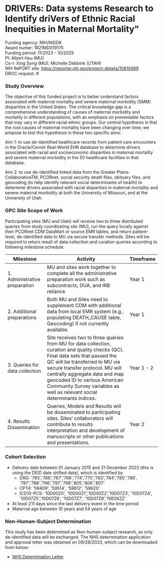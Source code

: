 # DRIVERs: Data systems Research to Identify driVers of Ethnic Racial Inequities in Maternal Mortality"

Funding agency: NIH/NIDDK <br/>
Award numer: 1R21MD019175 <br/>
Funding period: 11/2023 - 10/2025 <br/>
PI: Albert Hsu (MU) <br/>
Co-I: Xing Song (MU); Michelle Debbink (UTAH) <br/>
NIH RePORT site: https://reporter.nih.gov/project-details/10810469 <br/>
DROC request: # <br/>

### Study Overview

The objective of this funded project is to better understand factors associated with maternal mortality and severe maternal morbidity (SMM) disparities in the United States. The critical knowledge gap is a comprehensive understanding of causes of maternal morbidity and mortality in different populations, with an emphasis on preventable factors that may vary in different racial ethnic groups.  Our central hypothesis is that the root causes of maternal mortality have been changing over time; we propose to test this hypothesis in these two specific aims: 

Aim 1:  to use de-identified healthcare records from patient care encounters in the Oracle/Cerner Real-World EHR database to determine drivers associated with racial and socioeconomic disparities in maternal mortality and severe maternal morbidity in the 50 healthcare facilities in that database.

Aim 2:  to use de-identified linked data from the Greater Plains CollaborativeTM, PCORnet, social security death files, obituary files, and geocoding (to help identify relevant social determinants of health) to determine drivers associated with racial disparities in maternal mortality and severe maternal morbidity at both the University of Missouri, and at the University of Utah.

### GPC Site Scope of Work

Participating sites (MU and Utah) will receive two to three distributed queries from study coordinating site (MU), run the query locally against their PCORnet CDM DataMart or source EMR tables, and return patient-level, de-identified data to MU via secure transfer methods. Sites will be required to return result of data collection and curation queries according to following milestone schedule:

|Milestone|Activity|Timeframe|
|---------|--------|---------|
|1. Administrative preparation|MU and sites work together to complete all the administrative preparation work such as subcontracts, DUA, and IRB reliance|Year 1|
|2. Additional preparations|Both MU and Sites need to supplement CDM with additional data from local EMR system (e.g., populating DEATH_CAUSE table, Geocoding) if not currently available.|Year 1|
|3. Queries for data collection|Site receives two to three queries from MU for data collection, curation and quality checks (QC). Final data sets that passed the QC will be transferred to MU via secure transfer protocol. MU will centrally aggregate data and map geocoded ID to various American Community Survey variables as well as relevant social determinants indices.|Year 1 - 2|
|4. Results Dissemination|Queries, Models and Results will be disseminated to participating sites. Sites’ collaborators will contribute to results interpretation and development of manuscripts or other publications and presentations.|Year 2|

### Cohort Selection

- Delivery date between 01 January 2015 and 31 December 2023 (this is using the DEID date shifted data), which is identified by 
    - DRG: '765','766','767','768','774','775','783','784','785','786', '787','788','796','797','798','805','806','807'
    - CPT4: '59409', '59514', '59612', '59620'
    - ICD10-PCS: '10D00Z0', '10D00Z1','10D00Z2','10D07Z3', '10D07Z4', '10D07Z5','10D07Z6', '10D07Z7', '10D07Z8','10E0XZZ'
- At least 211 days since the last delivery event in the time period
- Maternal age between 10 years and 54 years of age

### Non-Human-Subject Determination

This study has been determined as Non-human-subject research, as only de-identified data will be exchanged. The NHS determination application and approval letter was obtained on 09/28/2023, which can be downloaded from below: 
- [NHS Determination Letter](./doc/DRIVERS-NHS-Determination-Letter.pdf)

